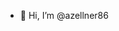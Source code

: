 - 👋 Hi, I’m @azellner86


<!---
azellner86/azellner86 is a ✨ special ✨ repository because its `README.md` (this file) appears on your GitHub profile.
You can click the Preview link to take a look at your changes.
--->
